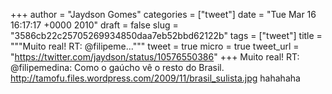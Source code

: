 
+++
author = "Jaydson Gomes"
categories = ["tweet"]
date = "Tue Mar 16 16:17:17 +0000 2010"
draft = false
slug = "3586cb22c25705269934850daa7eb52bbd62122b"
tags = ["tweet"]
title = """Muito real! RT: @filipeme..."""
tweet = true
micro = true
tweet_url = "https://twitter.com/jaydson/status/10576550386"
+++
Muito real! RT: @filipemedina: Como o gaúcho vê o resto do Brasil. http://tamofu.files.wordpress.com/2009/11/brasil_sulista.jpg hahahaha

